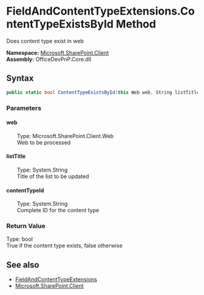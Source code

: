 # FieldAndContentTypeExtensions.ContentTypeExistsById Method  
 Does content type exist in web   

**Namespace:** [Microsoft.SharePoint.Client](Microsoft.SharePoint.Client.md)  
**Assembly:** OfficeDevPnP.Core.dll  
## Syntax
```C#
public static bool ContentTypeExistsById(this Web web, String listTitle, String contentTypeId)
```
### Parameters
#### web  
&emsp;&emsp;Type: Microsoft.SharePoint.Client.Web  
&emsp;&emsp;Web to be processed  

  

#### listTitle  
&emsp;&emsp;Type: System.String  
&emsp;&emsp;Title of the list to be updated  

  

#### contentTypeId  
&emsp;&emsp;Type: System.String  
&emsp;&emsp;Complete ID for the content type  

  

### Return Value
Type: bool  
True if the content type exists, false otherwise  


## See also
- [FieldAndContentTypeExtensions](Microsoft.SharePoint.Client.FieldAndContentTypeExtensions.md) 
- [Microsoft.SharePoint.Client](Microsoft.SharePoint.Client.md) 

